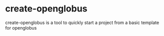 # create-openglobus
create-openglobus is a tool to quickly start a project from a basic template for openglobus
